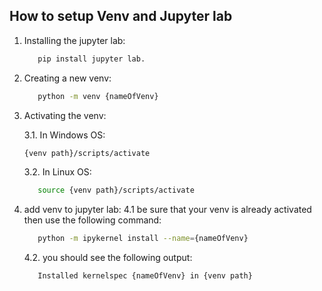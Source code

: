## How to setup Venv and Jupyter lab

1. Installing the jupyter lab:
   ```bash
      pip install jupyter lab.
   ```
2. Creating a new venv: 
   ```bash
      python -m venv {nameOfVenv}
   ```
3. Activating the venv:

   3.1. In Windows OS:
      ```bash
      {venv path}/scripts/activate
   ```
   
   3.2. In Linux OS:
      ```bash
         source {venv path}/scripts/activate
      ```
4. add venv to jupyter lab:
   4.1 be sure that your venv is already activated then use the following command:
   ```bash
      python -m ipykernel install --name={nameOfVenv}
   ```
   4.2. you should see the following output:
   
      ```bash
         Installed kernelspec {nameOfVenv} in {venv path}
      ```
      
